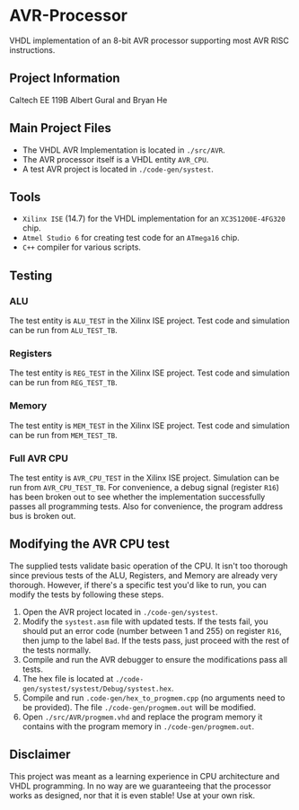 # AVR-Processor
VHDL implementation of an 8-bit AVR processor supporting most AVR RISC instructions.

## Project Information
Caltech EE 119B
Albert Gural and Bryan He

## Main Project Files
* The VHDL AVR Implementation is located in `./src/AVR`.
* The AVR processor itself is a VHDL entity `AVR_CPU`.
* A test AVR project is located in `./code-gen/systest`.

## Tools
* `Xilinx ISE` (14.7) for the VHDL implementation for an `XC3S1200E-4FG320` chip.
* `Atmel Studio 6` for creating test code for an `ATmega16` chip.
* `C++` compiler for various scripts.

## Testing
### ALU
The test entity is `ALU_TEST` in the Xilinx ISE project. Test code and simulation can be run from `ALU_TEST_TB`.

### Registers
The test entity is `REG_TEST` in the Xilinx ISE project. Test code and simulation can be run from `REG_TEST_TB`.

### Memory
The test entity is `MEM_TEST` in the Xilinx ISE project. Test code and simulation can be run from `MEM_TEST_TB`.

### Full AVR CPU
The test entity is `AVR_CPU_TEST` in the Xilinx ISE project. Simulation can be run from `AVR_CPU_TEST_TB`. For convenience, a debug signal (register `R16`) has been broken out to see whether the implementation successfully passes all programming tests. Also for convenience, the program address bus is broken out.

## Modifying the AVR CPU test
The supplied tests validate basic operation of the CPU. It isn't too thorough since previous tests of the ALU, Registers, and Memory are already very thorough. However, if there's a specific test you'd like to run, you can modify the tests by following these steps.

1. Open the AVR project located in `./code-gen/systest`.
1. Modify the `systest.asm` file with updated tests. If the tests fail, you should put an error code (number between 1 and 255) on register `R16`, then jump to the label `Bad`. If the tests pass, just proceed with the rest of the tests normally.
1. Compile and run the AVR debugger to ensure the modifications pass all tests.
1. The hex file is located at `./code-gen/systest/systest/Debug/systest.hex`.
1. Compile and run `.code-gen/hex_to_progmem.cpp` (no arguments need to be provided). The file `./code-gen/progmem.out` will be modified.
1. Open `./src/AVR/progmem.vhd` and replace the program memory it contains with the program memory in `./code-gen/progmem.out`.

## Disclaimer
This project was meant as a learning experience in CPU architecture and VHDL programming. In no way are we guaranteeing that the processor works as designed, nor that it is even stable! Use at your own risk.
